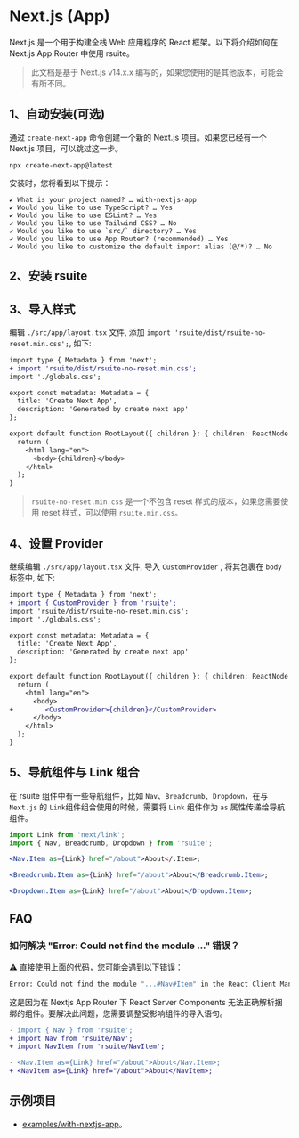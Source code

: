 # Next.js (App)

Next.js 是一个用于构建全栈 Web 应用程序的 React 框架。以下将介绍如何在 Next.js App Router 中使用 rsuite。

> 此文档是基于 Next.js v14.x.x 编写的，如果您使用的是其他版本，可能会有所不同。

## 1、自动安装(可选)

通过 `create-next-app` 命令创建一个新的 Next.js 项目。如果您已经有一个 Next.js 项目，可以跳过这一步。

```
npx create-next-app@latest
```

安装时，您将看到以下提示：

```
✔ What is your project named? … with-nextjs-app
✔ Would you like to use TypeScript? … Yes
✔ Would you like to use ESLint? … Yes
✔ Would you like to use Tailwind CSS? … No
✔ Would you like to use `src/` directory? … Yes
✔ Would you like to use App Router? (recommended) … Yes
✔ Would you like to customize the default import alias (@/*)? … No
```

## 2、安装 rsuite

<!--{include:<install-guide>}-->

## 3、导入样式

编辑 `./src/app/layout.tsx` 文件, 添加 `import 'rsuite/dist/rsuite-no-reset.min.css';`, 如下:

```diff
import type { Metadata } from 'next';
+ import 'rsuite/dist/rsuite-no-reset.min.css';
import './globals.css';

export const metadata: Metadata = {
  title: 'Create Next App',
  description: 'Generated by create next app'
};

export default function RootLayout({ children }: { children: ReactNode }) {
  return (
    <html lang="en">
      <body>{children}</body>
    </html>
  );
}
```

> `rsuite-no-reset.min.css` 是一个不包含 reset 样式的版本，如果您需要使用 reset 样式，可以使用 `rsuite.min.css`。

## 4、设置 Provider

继续编辑 `./src/app/layout.tsx` 文件, 导入 `CustomProvider` , 将其包裹在 `body` 标签中, 如下:

```diff
import type { Metadata } from 'next';
+ import { CustomProvider } from 'rsuite';
import 'rsuite/dist/rsuite-no-reset.min.css';
import './globals.css';

export const metadata: Metadata = {
  title: 'Create Next App',
  description: 'Generated by create next app'
};

export default function RootLayout({ children }: { children: ReactNode }) {
  return (
    <html lang="en">
      <body>
+        <CustomProvider>{children}</CustomProvider>
      </body>
    </html>
  );
}
```

## 5、导航组件与 Link 组合

在 rsuite 组件中有一些导航组件，比如 `Nav`、`Breadcrumb`、`Dropdown`，在与 `Next.js` 的 `Link`组件组合使用的时候，需要将 `Link` 组件作为 `as` 属性传递给导航组件。

```jsx
import Link from 'next/link';
import { Nav, Breadcrumb, Dropdown } from 'rsuite';

<Nav.Item as={Link} href="/about">About</.Item>;

<Breadcrumb.Item as={Link} href="/about">About</Breadcrumb.Item>;

<Dropdown.Item as={Link} href="/about">About</Dropdown.Item>;
```

## FAQ

### 如何解决 "Error: Could not find the module ..." 错误？

⚠️ 直接使用上面的代码，您可能会遇到以下错误：

```bash
Error: Could not find the module "...#Nav#Item" in the React Client Manifest. This is probably a bug in the React Server Components bundler.
```

这是因为在 Nextjs App Router 下 React Server Components 无法正确解析捆绑的组件。要解决此问题，您需要调整受影响组件的导入语句。

```diff
- import { Nav } from 'rsuite';
+ import Nav from 'rsuite/Nav';
+ import NavItem from 'rsuite/NavItem';

- <Nav.Item as={Link} href="/about">About</Nav.Item>;
+ <NavItem as={Link} href="/about">About</NavItem>;
```

## 示例项目

- [examples/with-nextjs-app](https://github.com/rsuite/rsuite/tree/main/examples/with-nextjs-app)。
